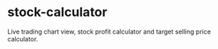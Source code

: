 # stock-calculator
Live trading chart view, stock profit calculator and target selling price calculator.
